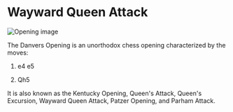 # Wayward Queen Attack

![Opening image](https://www.thechesswebsite.com/wp-content/uploads/2013/10/wayward-queen-featured1.jpg)

The Danvers Opening is an unorthodox chess opening characterized by the moves:



1. e4 e5

2. Qh5

It is also known as the Kentucky Opening,  Queen's Attack, Queen's Excursion, Wayward Queen Attack, Patzer Opening, and Parham Attack.